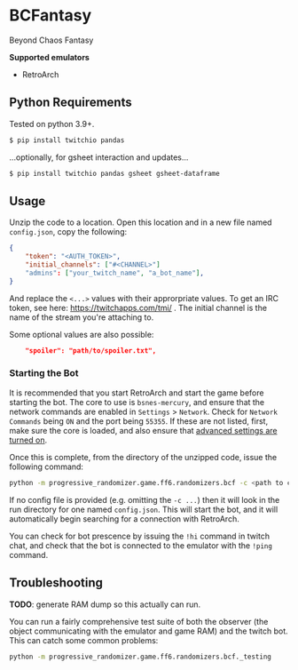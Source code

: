 # BCFantasy

Beyond Chaos Fantasy

**Supported emulators**
  - RetroArch

## Python Requirements

Tested on python 3.9+.

```bash
$ pip install twitchio pandas
```

...optionally, for gsheet interaction and updates...

```bash
$ pip install twitchio pandas gsheet gsheet-dataframe
```

## Usage

Unzip the code to a location. Open this location and in a new file named `config.json`, copy the following:

```json
{
    "token": "<AUTH_TOKEN>",
    "initial_channels": ["#<CHANNEL>"]
    "admins": ["your_twitch_name", "a_bot_name"],
}
```

And replace the `<...>` values with their approrpriate values. To get an IRC token, see here: https://twitchapps.com/tmi/ . The initial channel is the name of the stream you're attaching to.

Some optional values are also possible:

```json
    "spoiler": "path/to/spoiler.txt",
```

### Starting the Bot

It is recommended that you start RetroArch and start the game before starting the bot. The core to use is `bsnes-mercury`, and ensure that the network commands are enabled in `Settings` > `Network`. Check for `Network Commands` being `ON` and the port being `55355`. If these are not listed, first, make sure the core is loaded, and also ensure that [advanced settings are turned on](https://www.reddit.com/r/RetroArch/comments/8ivsv4/cant_see_advanced_network_settings/).

Once this is complete, from the directory of the unzipped code, issue the following command:

```bash
python -m progressive_randomizer.game.ff6.randomizers.bcf -c <path to config file>
```

If no config file is provided (e.g. omitting the `-c ...`) then it will look in the run directory for one named `config.json`. This will start the bot, and it will automatically begin searching for a connection with RetroArch.

You can check for bot prescence by issuing the `!hi` command in twitch chat, and check that the bot is connected to the emulator with the `!ping` command.

## Troubleshooting

__TODO__: generate RAM dump so this actually can run.

You can run a fairly comprehensive test suite of both the observer (the object communicating with the emulator and game RAM) and the twitch bot. This can catch some common problems:

```bash
python -m progressive_randomizer.game.ff6.randomizers.bcf._testing
```
